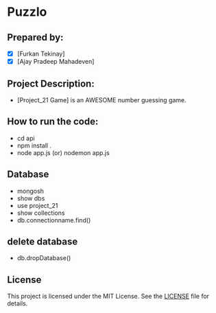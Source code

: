 # Puzzlo

## Prepared by:
- [x] [Furkan Tekinay]
- [x] [Ajay Pradeep Mahadeven]

## Project Description:
-  [Project_21 Game] is an AWESOME number guessing game.

## How to run the code:
- cd api
- npm install .
- node app.js (or) nodemon app.js


## Database 
- mongosh
- show dbs
- use project_21
- show collections
- db.connectionname.find() 

## delete database
- db.dropDatabase()

## License
This project is licensed under the MIT License. See the [LICENSE](LICENSE) file for details.
